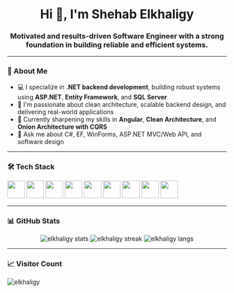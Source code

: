 <h1 align="center">Hi 👋, I'm Shehab Elkhaligy</h1>
<h3 align="center">Motivated and results-driven Software Engineer with a strong foundation in building reliable and efficient systems.</h3>

---

### 🧠 About Me
- 💻 I specialize in **.NET backend development**, building robust systems using **ASP.NET**, **Entity Framework**, and **SQL Server**  
- 🚀 I'm passionate about clean architecture, scalable backend design, and delivering real-world applications  
- 🌱 Currently sharpening my skills in **Angular**, **Clean Architecture**, and **Onion Architecture with CQRS**  
- 💬 Ask me about C#, EF, WinForms, ASP.NET MVC/Web API, and software design

---

### 🛠️ Tech Stack
<p align="left">
  <img src="https://cdn.jsdelivr.net/gh/devicons/devicon/icons/csharp/csharp-original.svg" width="40" />
  <img src="https://cdn.jsdelivr.net/gh/devicons/devicon/icons/dot-net/dot-net-original.svg" width="40" />
  <img src="https://cdn.jsdelivr.net/gh/devicons/devicon/icons/sqlserver/sqlserver-original.svg" width="40" />
  <img src="https://cdn.jsdelivr.net/gh/devicons/devicon/icons/javascript/javascript-original.svg" width="40" />
  <img src="https://cdn.jsdelivr.net/gh/devicons/devicon/icons/angularjs/angularjs-original.svg" width="40" />
  <img src="https://cdn.jsdelivr.net/gh/devicons/devicon/icons/html5/html5-original.svg" width="40" />
  <img src="https://cdn.jsdelivr.net/gh/devicons/devicon/icons/css3/css3-original.svg" width="40" />
  <img src="https://cdn.jsdelivr.net/gh/devicons/devicon/icons/git/git-original.svg" width="40" />
  <img src="https://cdn.jsdelivr.net/gh/devicons/devicon/icons/github/github-original.svg" width="40" />
</p>

---

### 📊 GitHub Stats
<p align="center">
  <img src="https://github-readme-stats.vercel.app/api?username=elkhaligy&show_icons=true&theme=radical" alt="elkhaligy stats" />
  <img src="https://github-readme-streak-stats.herokuapp.com/?user=elkhaligy&theme=radical" alt="elkhaligy streak" />
  <img src="https://github-readme-stats.vercel.app/api/top-langs/?username=elkhaligy&layout=compact&theme=radical" alt="elkhaligy langs" />
</p>

---

### 📈 Visitor Count
<p align="left">
  <img src="https://komarev.com/ghpvc/?username=elkhaligy&label=Profile%20views&color=0e75b6&style=flat" alt="elkhaligy" />
</p>



